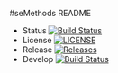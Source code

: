 #seMethods README
* Status [![Build Status](https://travis-ci.com/bagu6tt6/sem.svg?branch=master)](https://travis-ci.com/bagu6tt6/sem)
* License [![LICENSE](https://img.shields.io/github/license/bagu6tt6/sem.svg?style=flat-square)](https://github.com/bagu6tt6/sem/blob/master/LICENSE)
* Release [![Releases](https://img.shields.io/github/release/bagu6tt6/sem/all.svg?style=flat-square)](https://github.com/bagu6tt6/sem/releases)
* Develop [![Build Status](https://travis-ci.org/bagu6tt6/sem.svg?branch=develop)](https://travis-ci.org/bagu6tt6/sem)
